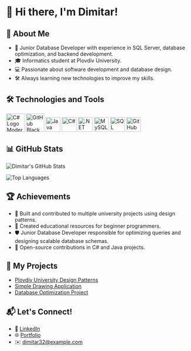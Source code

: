 # 👋 Hi there, I'm Dimitar! 

## 🚀 About Me
- 🌟 Junior Database Developer with experience in SQL Server, database optimization, and backend development.
- 🎓 Informatics student at Plovdiv University.
- 💻 Passionate about software development and database design.
- 🛠️ Always learning new technologies to improve my skills.

## 🛠️ Technologies and Tools
<p align="left">
  
  <img src="https://cdn.worldvectorlogo.com/logos/c--4.svg" alt="C# Logo Modern" width="50"/>
  <img src="https://cdn.jsdelivr.net/gh/devicons/devicon/icons/github/github-original.svg" alt="GitHub Black Logo" width="50"/>
  <img src="https://cdn.jsdelivr.net/gh/devicons/devicon/icons/java/java-original.svg" alt="Java" width="40"/>
  <img src="https://upload.wikimedia.org/wikipedia/commons/4/4f/Csharp_Logo.png" alt="C#" width="40"/>
  <img src="https://upload.wikimedia.org/wikipedia/commons/e/ee/.NET_Core_Logo.svg" alt=".NET" width="40"/>
  <img src="https://cdn.jsdelivr.net/gh/devicons/devicon/icons/mysql/mysql-original.svg" alt="MySQL" width="40"/>
  <img src="https://cdn.jsdelivr.net/gh/devicons/devicon/icons/microsoftsqlserver/microsoftsqlserver-plain.svg" alt="SQL Server" width="40"/>
  <img src="https://github.githubassets.com/images/modules/logos_page/GitHub-Mark.png" alt="GitHub" width="40"/>
</p>

## 📊 GitHub Stats
![Dimitar's GitHub Stats](https://github-readme-stats.vercel.app/api?username=Dimitar32&show_icons=true&theme=radical)

![Top Languages](https://github-readme-stats.vercel.app/api/top-langs/?username=Dimitar32&layout=compact&theme=radical)

## 🏆 Achievements
- 🌟 Built and contributed to multiple university projects using design patterns.
- 📖 Created educational resources for beginner programmers.
- 🛡️ Junior Database Developer responsible for optimizing queries and designing scalable database schemas.
- 🏅 Open-source contributions in C# and Java projects.

## 🚧 My Projects
- [Plovdiv University Design Patterns](https://github.com/Dimitar32/Plovdiv_University_DesignPatternsProject)
- [Simple Drawing Application](https://github.com/Dimitar32/Plovdiv_University_DrawProject)
- [Database Optimization Project](https://github.com/Dimitar32/DatabaseOptimizationProject)

## 📬 Let's Connect!
- 💼 [LinkedIn](https://www.linkedin.com/in/Dimitar32/)
- 🌐 [Portfolio](https://dimitar32.github.io)
- ✉️ dimitar32@example.com
